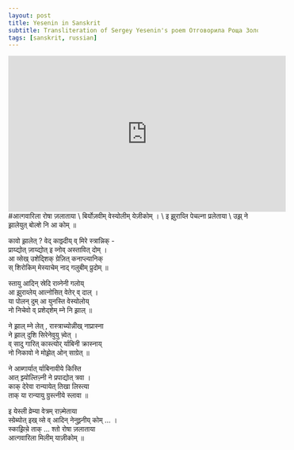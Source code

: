 ```yaml
---
layout: post
title: Yesenin in Sanskrit
subtitle: Transliteration of Sergey Yesenin's poem Отговорила Роща Золотая in devanAgarI phonetic
tags: [sanskrit, russian]
---
```

<iframe width="560" height="315" src="https://www.youtube.com/embed/mEWTAasr9uM" frameborder="0" allow="accelerometer; autoplay; clipboard-write; encrypted-media; gyroscope; picture-in-picture" allowfullscreen></iframe>
#आत्गवारिला रोषा ज़लाताया \
बिर्योज़वीम् वेस्योलीम् येज़ीकोम् । \
इ झ़ुराव्लि पेचल्ना प्रलेताया \
उझ़् ने झ़ालेयुत् बोल्शे नि आ कोम् ॥ 

कावो झ़ालेत् ? वेद् काझ़्दीय् व् मिरे स्त्रान्निक् - \
प्राय्द्योत् ज़ाय्द्योत् इ व्नोव् अस्तावित् दोम् । \
आ व्सेख् उशेद्शिक् ग्रेज़ित् कनाप्ल्यानिक् \
स् शिरोकिम् मेस्याचेम् नाद् गलुबीम् प्रुदोम् ॥ 

स्तायु आदिन् स्रेदि राव्नेनी गलोय् \
आ झ़ुराव्लेय् आत्नोसित् वेतेर् व् दाल् । \
या पोलन् दुम् आ युनस्ति वेस्योलोय् \
नो निचेवो व् प्रशेद्शेम् म्ने नि झ़ाल् ॥ 

ने झ़ाल् म्ने लेत् , रास्त्राच्योन्नीख् नाप्रास्ना \
ने झ़ाल् दुशि सिरेनेवुयु च़्वेत्  । \
व् सादु गारित् कास्त्योर् र्याबिनी क्रास्नाय् \
नो निकावो ने मोझ़ेत् ओन् साग्रेत् ॥ 

ने आब्गार्यात्  र्याबिनावीये किस्ति \
आत् झ़्योल्तिज़्नी ने प्रपाद्योत् त्रवा । \
काक् देरेवा रान्यायेत् तिखा लिस्त्या \
ताक् या रान्यायु ग्रुस्त्नीये स्लावा ॥ 

इ येस्ली व्रेम्या वेत्रम् राज़्मेताया \
स्ग्रेब्योत् इख् व्से व् आदिन् नेनुझ़्नीय् कोम् … । \
स्काझ़िच़े ताक् ... श्तो रोषा ज़लाताया  \
आत्गवारिला मिलीम् याज़ीकोम् ॥ 

